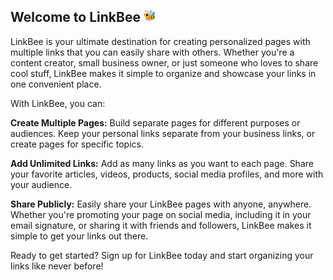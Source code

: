 ## Welcome to LinkBee <img src="https://raw.githubusercontent.com/SuvarneshKM/linkbee/main/public/animated.webp" width="20" height="20">

LinkBee is your ultimate destination for creating personalized pages with multiple links that you can easily share with others. Whether you&apos;re a content creator, small business owner, or just someone who loves to share cool stuff, LinkBee makes it simple to organize and showcase your links in one convenient place.

With LinkBee, you can:

**Create Multiple Pages:** Build separate pages for different purposes or audiences. Keep your personal links separate from your business links, or create pages for specific topics.

**Add Unlimited Links:** Add as many links as you want to each page. Share your favorite articles, videos, products, social media profiles, and more with your audience.

**Share Publicly:** Easily share your LinkBee pages with anyone, anywhere. Whether you&apos;re promoting your page on social media, including it in your email signature, or sharing it with friends and followers, LinkBee makes it simple to get your links out there.

Ready to get started? Sign up for LinkBee today and start organizing your links like never before!
